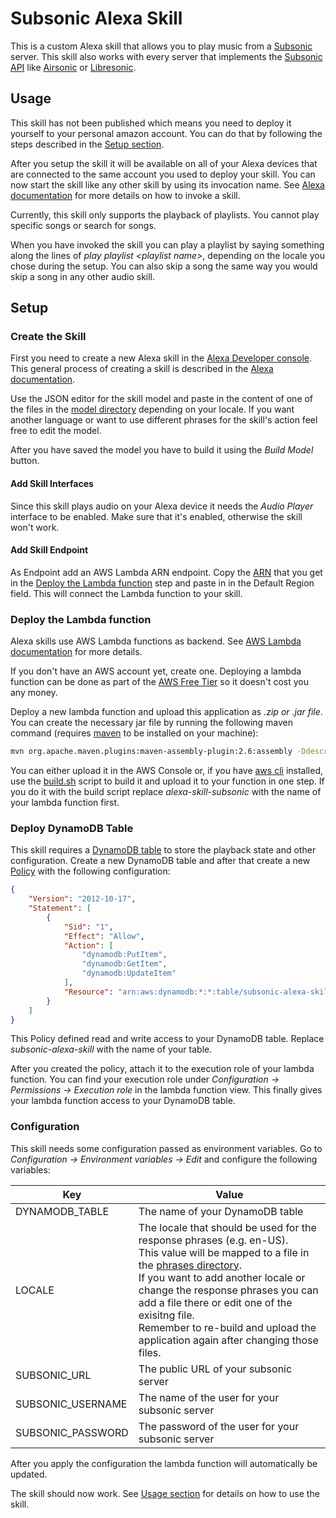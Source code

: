 # Subsonic Alexa Skill

This is a custom Alexa skill that allows you to play music from a [Subsonic](http://www.subsonic.org) server.
This skill also works with every server that implements the [Subsonic API](http://www.subsonic.org/pages/api.jsp) like [Airsonic](https://airsonic.github.io/) or [Libresonic](https://github.com/ef4/libresonic).

## Usage

This skill has not been published which means you need to deploy it yourself to your personal amazon account.
You can do that by following the steps described in the [Setup section](#setup).

After you setup the skill it will be available on all of your Alexa devices that are connected to the same account you used to deploy your skill.
You can now start the skill like any other skill by using its invocation name.
See [Alexa documentation](https://developer.amazon.com/en-US/docs/alexa/custom-skills/understanding-how-users-invoke-custom-skills.html) for more details on how to invoke a skill. 

Currently, this skill only supports the playback of playlists.
You cannot play specific songs or search for songs.

When you have invoked the skill you can play a playlist by saying something along the lines of *play playlist \<playlist name\>*, depending on the locale you chose during the setup.
You can also skip a song the same way you would skip a song in any other audio skill.

## Setup

### Create the Skill
First you need to create a new Alexa skill in the [Alexa Developer console](https://developer.amazon.com/alexa/console).
This general process of creating a skill is described in the [Alexa documentation](https://developer.amazon.com/en-US/docs/alexa/devconsole/create-a-skill-and-choose-the-interaction-model.html).

Use the JSON editor for the skill model and paste in the content of one of the files in the [model directory](model) depending on your locale.
If you want another language or want to use different phrases for the skill's action feel free to edit the model.

After you have saved the model you have to build it using the *Build Model* button.

#### Add Skill Interfaces
Since this skill plays audio on your Alexa device it needs the *Audio Player* interface to be enabled.
Make sure that it's enabled, otherwise the skill won't work.

#### Add Skill Endpoint
As Endpoint add an AWS Lambda ARN endpoint.
Copy the [ARN](https://docs.aws.amazon.com/general/latest/gr/aws-arns-and-namespaces.html) that you get in the [Deploy the Lambda function](#deploy-the-lambda-function) step and paste in in the Default Region field.
This will connect the Lambda function to your skill.

### Deploy the Lambda function
Alexa skills use AWS Lambda functions as backend.
See [AWS Lambda documentation](https://docs.aws.amazon.com/lambda/latest/dg/lambda-foundation.html) for more details.

If you don't have an AWS account yet, create one.
Deploying a lambda function can be done as part of the [AWS Free Tier](https://docs.aws.amazon.com/awsaccountbilling/latest/aboutv2/billing-free-tier.html) so it doesn't cost you any money.

Deploy a new lambda function and upload this application as *.zip or .jar file*.
You can create the necessary jar file by running the following maven command (requires [maven](https://maven.apache.org/) to be installed on your machine):

````bash
mvn org.apache.maven.plugins:maven-assembly-plugin:2.6:assembly -DdescriptorId=jar-with-dependencies package
````

You can either upload it in the AWS Console or, if you have [aws cli](https://aws.amazon.com/cli/) installed, use the [build.sh](build.sh) script to build it and upload it to your function in one step.
If you do it with the build script replace *alexa-skill-subsonic* with the name of your lambda function first.

### Deploy DynamoDB Table
This skill requires a [DynamoDB table](https://docs.aws.amazon.com/amazondynamodb/latest/developerguide/WorkingWithTables.html) to store the playback state and other configuration.
Create a new DynamoDB table and after that create a new [Policy](https://docs.aws.amazon.com/IAM/latest/UserGuide/access_policies_create-console.html) with the following configuration:

````json
{
    "Version": "2012-10-17",
    "Statement": [
        {
            "Sid": "1",
            "Effect": "Allow",
            "Action": [
                "dynamodb:PutItem",
                "dynamodb:GetItem",
                "dynamodb:UpdateItem"
            ],
            "Resource": "arn:aws:dynamodb:*:*:table/subsonic-alexa-skill"
        }
    ]
}
````
This Policy defined read and write access to your DynamoDB table.
Replace *subsonic-alexa-skill* with the name of your table.

After you created the policy, attach it to the execution role of your lambda function.
You can find your execution role under *Configuration -> Permissions -> Execution role* in the lambda function view.
This finally gives your lambda function access to your DynamoDB table.

### Configuration
This skill needs some configuration passed as environment variables.
Go to *Configuration -> Environment variables -> Edit* and configure the following variables:

| Key               | Value                                                                                                                                                                                                                                                                                                                                                                                    |
|-------------------|------------------------------------------------------------------------------------------------------------------------------------------------------------------------------------------------------------------------------------------------------------------------------------------------------------------------------------------------------------------------------------------|
| DYNAMODB_TABLE    | The name of your DynamoDB table                                                                                                                                                                                                                                                                                                                                                          |
| LOCALE            | The locale that should be used for the response phrases (e.g. en-US).<br>This value will be mapped to a file in the [phrases directory](src/main/resources/phrases).<br>If you want to add another locale or change the response phrases you can add a file there or edit one of the exisitng file.<br>Remember to re-build and upload the application again after changing those files. |
| SUBSONIC_URL      | The public URL of your subsonic server                                                                                                                                                                                                                                                                                                                                                   |
| SUBSONIC_USERNAME | The name of the user for your subsonic server                                                                                                                                                                                                                                                                                                                                            |
| SUBSONIC_PASSWORD | The password of the user for your subsonic server                                                                                                                                                                                                                                                                                                                                        |

After you apply the configuration the lambda function will automatically be updated.

The skill should now work.
See [Usage section](#usage) for details on how to use the skill.